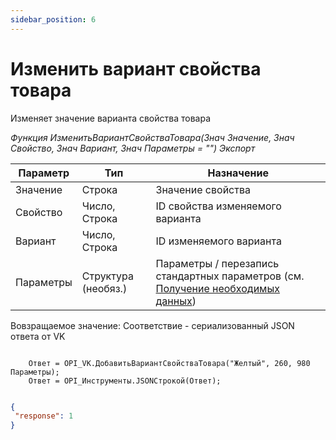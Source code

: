 ```yaml
---
sidebar_position: 6
---
```


# Изменить вариант свойства товара
Изменяет значение варианта свойства товара

*Функция ИзменитьВариантСвойстваТовара(Знач Значение, Знач Свойство, Знач Вариант, Знач Параметры = "") Экспорт*

  | Параметр | Тип | Назначение |
  |-|-|-|
  | Значение | Строка | Значение свойства|
  | Свойство | Число, Строка | ID свойства изменяемого варианта |
  | Вариант | Число, Строка | ID изменяемого варианта|
  | Параметры | Структура (необяз.) | Параметры / перезапись стандартных параметров (см. [Получение необходимых данных](../)) |
  
  Вовзращаемое значение: Соответствие - сериализованный JSON ответа от VK

```bsl title="Пример кода"
	
    Ответ = OPI_VK.ДобавитьВариантСвойстваТовара("Желтый", 260, 980 Параметры);       
    Ответ = OPI_Инструменты.JSONСтрокой(Ответ);

```

```json title="Результат"

{
 "response": 1
}

```

